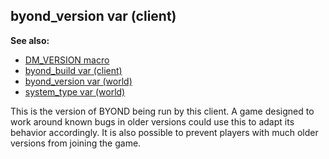 ## byond_version var (client)
**See also:**
+   [DM_VERSION macro](/ref/DM/preprocessor/DM_VERSION.md) 
+   [byond_build var (client)](/ref/client/var/byond_build.md) 
+   [byond_version var (world)](/ref/world/var/byond_version.md) 
+   [system_type var (world)](/ref/world/var/system_type.md) 

This is the version of BYOND being run by this client. A game
designed to work around known bugs in older versions could use this to
adapt its behavior accordingly. It is also possible to prevent players
with much older versions from joining the game.